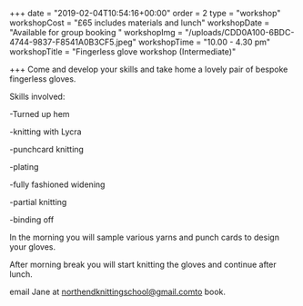 +++
date = "2019-02-04T10:54:16+00:00"
order = 2
type = "workshop"
workshopCost = "£65 includes materials and lunch"
workshopDate = "Available for group booking "
workshopImg = "/uploads/CDD0A100-6BDC-4744-9837-F8541A0B3CF5.jpeg"
workshopTime = "10.00 - 4.30 pm"
workshopTitle = "Fingerless glove workshop (Intermediate)"

+++
Come and develop your skills and take home a lovely pair of bespoke fingerless gloves.

Skills involved:

\-Turned up hem

\-knitting with Lycra

\-punchcard knitting

\-plating

\-fully fashioned widening

\-partial knitting

\-binding off

In the morning you will sample various yarns and punch cards to design your gloves.

After morning break you will start knitting the gloves and continue after lunch.

email Jane at northendknittingschool@gmail.comto book.